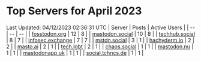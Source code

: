 # Top Servers for April 2023
Last Updated: 04/12/2023 02:36:31 UTC
| Server | Posts | Active Users |
| -- | -- | -- |
| [fosstodon.org](https://fosstodon.org/tags/PowerShell) | 12 | 8 |
| [mastodon.social](https://mastodon.social/tags/PowerShell) | 10 | 8 |
| [techhub.social](https://techhub.social/tags/PowerShell) | 8 | 7 |
| [infosec.exchange](https://infosec.exchange/tags/PowerShell) | 7 | 7 |
| [mstdn.social](https://mstdn.social/tags/PowerShell) | 3 | 1 |
| [hachyderm.io](https://hachyderm.io/tags/PowerShell) | 2 | 2 |
| [masto.ai](https://masto.ai/tags/PowerShell) | 2 | 1 |
| [tech.lgbt](https://tech.lgbt/tags/PowerShell) | 2 | 1 |
| [chaos.social](https://chaos.social/tags/PowerShell) | 1 | 1 |
| [mastodon.nu](https://mastodon.nu/tags/PowerShell) | 1 | 1 |
| [mastodonapp.uk](https://mastodonapp.uk/tags/PowerShell) | 1 | 1 |
| [social.tchncs.de](https://social.tchncs.de/tags/PowerShell) | 1 | 1 |
